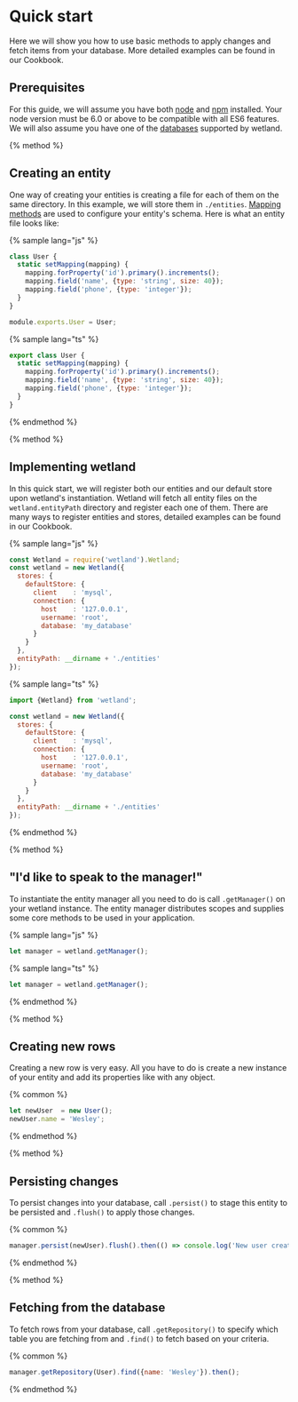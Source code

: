 # Quick start
Here we will show you how to use basic methods to apply changes and fetch items from your database.
More detailed examples can be found in our Cookbook.

## Prerequisites
For this guide, we will assume you have both [node](https://nodejs.org/en/download/current/) and 
[npm](https://www.npmjs.com/get-npm) installed.
Your node version must be 6.0 or above to be compatible with all ES6 features. We will also assume you have one of the 
[databases](./installation.md#your-database) supported by wetland.

{% method %}
## Creating an entity
One way of creating your entities is creating a file for each of them on the same directory.
In this example, we will store them in `./entities`. [Mapping methods](./API/mapping.md) are used to configure your 
entity's schema. Here is what an entity file looks like:

{% sample lang="js" %}
```js
class User {
  static setMapping(mapping) {
    mapping.forProperty('id').primary().increments();
    mapping.field('name', {type: 'string', size: 40});
    mapping.field('phone', {type: 'integer'});
  }
}

module.exports.User = User;
```
{% sample lang="ts" %}
```js
export class User {
  static setMapping(mapping) {
    mapping.forProperty('id').primary().increments();
    mapping.field('name', {type: 'string', size: 40});
    mapping.field('phone', {type: 'integer'});
  }
}
```
{% endmethod %}

{% method %}
## Implementing wetland
In this quick start, we will register both our entities and our default store upon wetland's instantiation. Wetland 
will fetch all entity files on the `wetland.entityPath` directory and register each one of them.
There are many ways to register entities and stores, detailed examples can be found in our Cookbook. 

{% sample lang="js" %}
```js
const Wetland = require('wetland').Wetland;
const wetland = new Wetland({
  stores: {
    defaultStore: {
      client    : 'mysql',
      connection: {
        host    : '127.0.0.1',
        username: 'root',
        database: 'my_database'
      }
    }
  },
  entityPath: __dirname + './entities' 
});

```

{% sample lang="ts" %}
```js
import {Wetland} from 'wetland';

const wetland = new Wetland({
  stores: {
    defaultStore: {
      client    : 'mysql',
      connection: {
        host    : '127.0.0.1',
        username: 'root',
        database: 'my_database'
      }
    }
  },
  entityPath: __dirname + './entities' 
});
```
{% endmethod %}

{% method %}
## "I'd like to speak to the manager!"
To instantiate the entity manager all you need to do is call `.getManager()` on your wetland instance.
The entity manager distributes scopes and supplies some core methods to be used in your application.

{% sample lang="js" %}
```js
let manager = wetland.getManager();
```

{% sample lang="ts" %}
```js
let manager = wetland.getManager();
```
{% endmethod %}

{% method %}
## Creating new rows
Creating a new row is very easy.
All you have to do is create a new instance of your entity and add its properties like with any object.

{% common %}
```js
let newUser  = new User();
newUser.name = 'Wesley';
```
{% endmethod %}

{% method %}
## Persisting changes
To persist changes into your database, call  `.persist()` to stage this entity to be persisted and `.flush()` to apply those changes.

{% common %}
```js
manager.persist(newUser).flush().then(() => console.log('New user created'));
```
{% endmethod %}

{% method %}
## Fetching from the database
To fetch rows from your database, call `.getRepository()` to specify which table you are fetching from and `.find()` to 
fetch based on your criteria.

{% common %}
```js
manager.getRepository(User).find({name: 'Wesley'}).then();
```
{% endmethod %}
